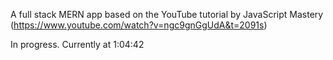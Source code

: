 A full stack MERN app based on the YouTube tutorial by JavaScript Mastery
(https://www.youtube.com/watch?v=ngc9gnGgUdA&t=2091s)

In progress. Currently at 1:04:42
